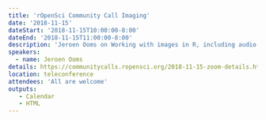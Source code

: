 ```yaml
---
title: 'rOpenSci Community Call Imaging'
date: '2018-11-15'
dateStart: '2018-11-15T10:00:00-8:00'
dateEnd: '2018-11-15T11:00:00-8:00'
description: 'Jeroen Ooms on Working with images in R, including audio and video'
speakers:
  - name: Jeroen Ooms
details: https://communitycalls.ropensci.org/2018-11-15-zoom-details.html
location: teleconference
attendees: 'All are welcome'
outputs: 
   - Calendar
   - HTML
---
```

